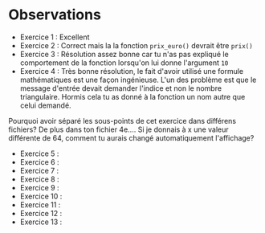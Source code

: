 # Observations

+ Exercice 1 : Excellent
+ Exercice 2 : Correct mais la la fonction `prix_euro()` devrait être `prix()`
+ Exercice 3 : Résolution assez bonne car tu n'as pas expliqué le comportement de la fonction lorsqu'on lui donne l'argument `10`
+ Exercice 4 : Très bonne résolution, le fait d'avoir utilisé une formule mathématiques est une façon ingénieuse.
L'un des problème  est que le message d'entrée devait demander l'indice et non le nombre triangulaire. Hormis cela tu as donné à la fonction un nom autre que celui demandé.

Pourquoi avoir séparé les sous-points de cet exercice dans différens fichiers? De plus dans ton fichier 4e.... Si je donnais à x une valeur différente de 64, comment tu aurais changé automatiquement l'affichage?



+ Exercice 5 :
+ Exercice 6 :              
+ Exercice 7 :
+ Exercice 8 :
+ Exercice 9 :
+ Exercice 10 :
+ Exercice 11 :
+ Exercice 12 :
+ Exercice 13 :
